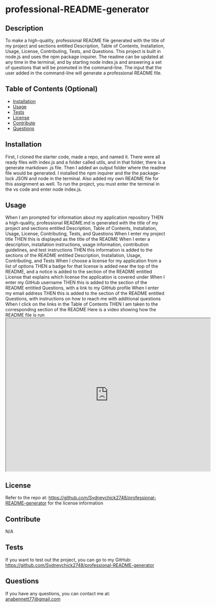 # professional-README-generator
 
 
## Description
 
To make a high-quality, professional README file generated with the title of my project and sections entitled Description, Table of Contents, Installation, Usage, License, Contributing, Tests, and Questions. This project is built in node.js and uses the npm package inquirer. The readme can be updated at any time  in the terminal, and by starting node index.js and answering a set of questions that will be promoted in the command-line.  The input that the user added in the command-line will generate a professional README file.


 
 
## Table of Contents (Optional)
 
- [Installation](#installation)
- [Usage](#usage)
- [Tests](#tests)
- [License](#license)
- [Contribute](#Contribute)
- [Questions](#questions)
 
 
## Installation
 
First, I cloned the starter code, made a repo, and named it. There were all ready files with index.js and a folder called utils, and in that folder, there is a generate markdown .js file. Then I added an output folder where the readme file would be generated. I installed the npm inquirer and the the package-lock JSON and node in the terminal. Also added my own README file for this assignment as well.
To run the project, you must enter the terminal in the vs code and enter node index.js.



## Usage

When I am prompted for information about my application repository
THEN a high-quality, professional README.md is generated with the title of my project and sections entitled Description, Table of Contents, Installation, Usage, License, Contributing, Tests, and Questions
When I enter my project title
THEN this is displayed as the title of the README
When I enter a description, installation instructions, usage information, contribution guidelines, and test instructions
THEN this information is added to the sections of the README entitled Description, Installation, Usage, Contributing, and Tests
When I choose a license for my application from a list of options
THEN a badge for that license is added near the top of the README, and a notice is added to the section of the README entitled License that explains which license the application is covered under
When I enter my GitHub username
THEN this is added to the section of the README entitled Questions, with a link to my GitHub profile
When I enter my email address
THEN this is added to the section of the README entitled Questions, with instructions on how to reach me with additional questions
When I click on the links in the Table of Contents
THEN I am taken to the corresponding section of the README
 Here is a video showing how the README file is run <iframe src="https://drive.google.com/file/d/1OyX6sbGAL6EggFfBS7S_O9i0YIA0xhdg/preview" width="640" height="480"></iframe>
 
## License
 
Refer to the repo at: https://github.com/Sydneychick2748/professional-README-generator for the license information
 
## Contribute
 N/A
 
## Tests
 
If you want to test out the project, you can go to my GitHub: https://github.com/Sydneychick2748/professional-README-generator
 
## Questions
   If you have any questions, you can contact me at: anabennett77@gmail.com 

